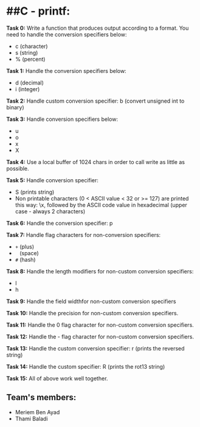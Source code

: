 ##C - printf:
=============

**Task 0:** Write a function that produces output according to a format.
You need to handle the conversion specifiers below:
- c (character)
- s (string)
- % (percent)

**Task 1:** Handle the conversion specifiers below:
- d (decimal)
- i (integer)

**Task 2:** Handle custom conversion specifier:
b (convert unsigned int to binary)

**Task 3:** Handle conversion specifiers below:
- u
- o
- x
- X

**Task 4:** Use a local buffer of 1024 chars in order to call write as little as possible.

**Task 5:** Handle conversion specifier:
- S (prints string)
- Non printable characters (0 < ASCII value < 32 or >= 127) are printed this way: \x, followed by the ASCII code value in hexadecimal (upper case - always 2 characters)

**Task 6:** Handle the conversion specifier: p

**Task 7:** Handle flag characters for non-conversion specifiers:
- `+` (plus)
- ` ` (space)
- `#` (hash)

**Task 8:** Handle the length modifiers for non-custom conversion specifiers:
- l
- h

**Task 9:** Handle the field widthfor non-custom conversion specifiers

**Task 10:** Handle the precision for non-custom conversion specifiers.

**Task 11:** Handle the 0 flag character for non-custom conversion specifiers.

**Task 12:** Handle the - flag character for non-custom conversion specifiers.

**Task 13:** Handle the custom conversion specifier: r (prints the reversed string)

**Task 14:** Handle the custom specifier: R (prints the rot13 string)

**Task 15:** All of above work well together.

Team's members:
---------------
- Meriem Ben Ayad
- Thami Baladi
